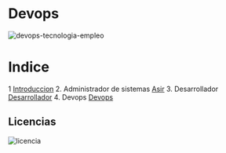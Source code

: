 # Devops
![devops-tecnologia-empleo](https://github.com/ArturoKronos/Devops/assets/145538520/e735e8d9-f957-439c-807d-231632629cc3)

# Indice 

 1 [Introduccion](Introduccion.md)
2.  Administrador de sistemas
  [Asir](Asir.md)
3.  Desarrollador
   [Desarrollador](desarrollador.md)
4.  Devops
   [Devops](Devops.md)

## Licencias 
![licencia](https://github.com/ArturoKronos/Devops/assets/145538520/9eb5b395-ba4d-4fa8-afd2-7f7ad494e096)
